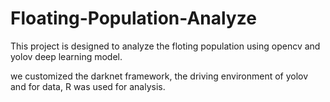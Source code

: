 # Floating-Population-Analyze

This project is designed to analyze the floting population using opencv and yolov deep learning model.

we customized the darknet framework, the driving environment of yolov and for data, R was used for analysis.

